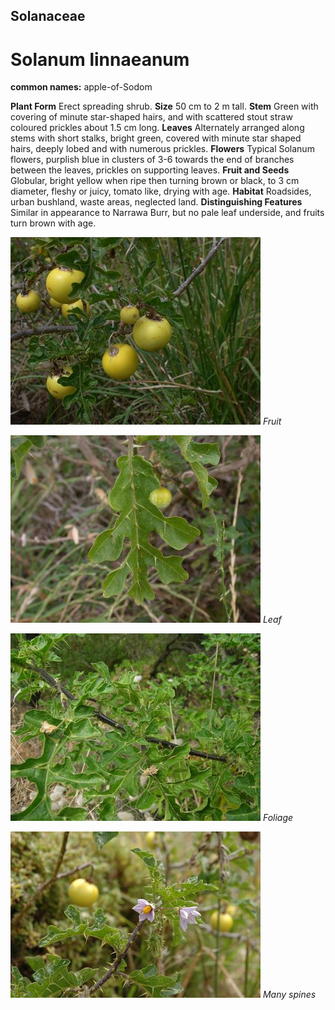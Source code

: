 ## Solanaceae
# Solanum linnaeanum
**common names:** apple-of-Sodom

**Plant Form** Erect spreading shrub. **Size** 50 cm to 2 m tall. **Stem** Green with covering of minute star-shaped hairs, and with scattered stout straw coloured prickles about 1.5 cm long. **Leaves** Alternately arranged along stems with short stalks, bright green, covered with minute star shaped hairs, deeply lobed and with numerous prickles. **Flowers** Typical Solanum flowers, purplish blue in clusters of 3-6 towards the end of branches between the leaves, prickles on supporting leaves. **Fruit and Seeds** Globular, bright yellow when ripe then turning brown or black, to 3 cm diameter, fleshy or juicy, tomato like, drying with age. **Habitat** Roadsides, urban bushland, waste areas, neglected land. **Distinguishing Features** Similar in appearance to Narrawa Burr, but no pale leaf underside, and fruits turn brown with age.


![Fruit](21127_Solanum-linnaeanum15.jpg)
   *Fruit* 

![Leaf](21124_Solanum-linnaeanum12.jpg)
   *Leaf* 

![Foliage](21136_Solanum-linnaeanum08.jpg)
   *Foliage* 

![Many spines](21121_Solanum-linnaeanum09.jpg)
   *Many spines* 

